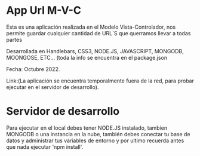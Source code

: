 # App Url M-V-C
Esta es una aplicación realizada en el Modelo Vista-Controlador, nos permite guardar cualquier cantidad de URL´S que querramos llevar a todas partes

Desarrollada en Handlebars, CSS3, NODE.JS, JAVASCRIPT, MONGODB, MOONGOSE, ETC... (toda la info se encuentra en el package.json

Fecha: Octubre 2022.

Link:(La aplicación se encuentra temporalmente fuera de la red, para probar ejecutar en el servidor de desarrollo).

# Servidor de desarrollo

Para ejecutar en el local debes tener NODE.JS instalado, tambien MONGODB o una instancia en la nube, también debes conectar tu base de datos y administrar tus variables de entorno y por ultimo recuerda antes que nada ejecutar 'npm install'.
